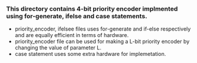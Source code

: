 ### This directory contains 4-bit priority encoder implmented using for-generate, ifelse and case statements.
- priority_encoder, ifelsee files uses for-generate and if-else respectively and are equally efficient in terms of hardware.
- priority_encoder file can be used for making a L-bit priority encoder by changing the value of parameter L.
- case statement uses some extra hardware for implemetation.
